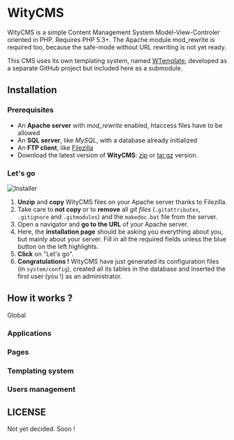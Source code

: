 # WityCMS

WityCMS is a simple Content Management System Model-View-Controler oriented in PHP. Requires PHP 5.3+. The Apache module mod_rewrite is required too, because the safe-mode without URL rewriting is not yet ready.

This CMS uses its own templating system, named [WTemplate](https://github.com/Creatiwity/WTemplate), developed as a separate GitHub project but included here as a submodule.

## Installation

### Prerequisites

* An **Apache server** with *mod_rewrite* enabled, htaccess files have to be allowed
* An **SQL server**, like *MySQL*, with a database already initialized
* An **FTP client**, like [Filezilla](https://filezilla-project.org/)
* Download the latest version of **WityCMS**: [zip](https://github.com/Creatiwity/WityCMS/archive/0.3.0.zip) or [tar.gz](https://github.com/Creatiwity/WityCMS/archive/0.3.0.tar.gz) version.

### Let's go

![Installer](https://raw.github.com/Creatiwity/WityCMS/0.4/installer.png)

1. **Unzip** and **copy** WityCMS files on your Apache server thanks to Filezilla.
2. Take care to **not copy** or to **remove** all *git files* (`.gitattributes`, `.gitignore` and `.gitmodules`) and the `makedoc.bat` file from the server.
3. Open a navigator and **go to the URL** of your Apache server.
4. Here, the **installation page** should be asking you everything about you, but mainly about your server. Fill in all the required fields unless the blue button on the left highlights.
5. **Click** on "Let's go".
6. **Congratulations !** WityCMS have just generated its configuration files (in `system/config`), created all its tables in the database and inserted the first user (you !) as an administrator.

## How it works ?

Global

### Applications

### Pages

### Templating system

### Users management

## LICENSE

Not yet decided. Soon !
